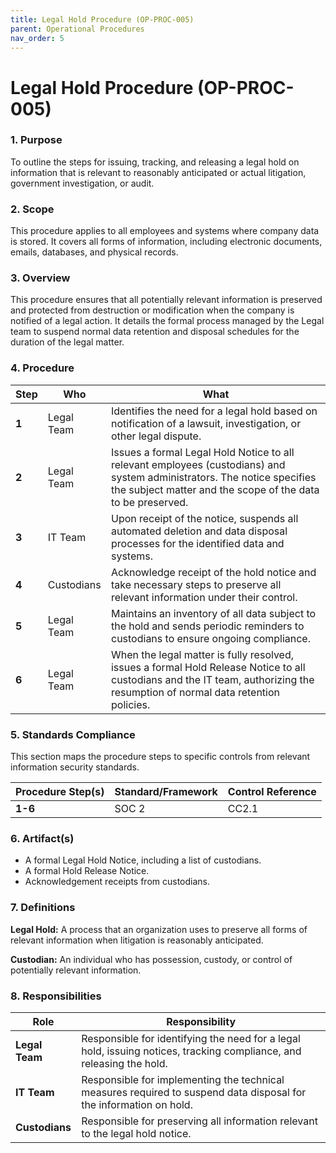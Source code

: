 ```yaml
---
title: Legal Hold Procedure (OP-PROC-005)
parent: Operational Procedures
nav_order: 5
---
```


# Legal Hold Procedure (OP-PROC-005)

### 1. Purpose

To outline the steps for issuing, tracking, and releasing a legal hold on information that is relevant to reasonably anticipated or actual litigation, government investigation, or audit.

### 2. Scope

This procedure applies to all employees and systems where company data is stored. It covers all forms of information, including electronic documents, emails, databases, and physical records.

### 3. Overview

This procedure ensures that all potentially relevant information is preserved and protected from destruction or modification when the company is notified of a legal action. It details the formal process managed by the Legal team to suspend normal data retention and disposal schedules for the duration of the legal matter.

### 4. Procedure

| **Step** | **Who**                      | **What**                                                                                                                                                              |
| -------- | ---------------------------- | --------------------------------------------------------------------------------------------------------------------------------------------------------------------- |
| **1**    | Legal Team                   | Identifies the need for a legal hold based on notification of a lawsuit, investigation, or other legal dispute.                                                       |
| **2**    | Legal Team                   | Issues a formal Legal Hold Notice to all relevant employees (custodians) and system administrators. The notice specifies the subject matter and the scope of the data to be preserved. |
| **3**    | IT Team                      | Upon receipt of the notice, suspends all automated deletion and data disposal processes for the identified data and systems.                                          |
| **4**    | Custodians                   | Acknowledge receipt of the hold notice and take necessary steps to preserve all relevant information under their control.                                               |
| **5**    | Legal Team                   | Maintains an inventory of all data subject to the hold and sends periodic reminders to custodians to ensure ongoing compliance.                                        |
| **6**    | Legal Team                   | When the legal matter is fully resolved, issues a formal Hold Release Notice to all custodians and the IT team, authorizing the resumption of normal data retention policies. |

### 5. Standards Compliance

This section maps the procedure steps to specific controls from relevant information security standards.

| **Procedure Step(s)** | **Standard/Framework**     | **Control Reference** |
| --------------------- | -------------------------- | --------------------- |
| **1-6**               | SOC 2                      | CC2.1                 |

### 6. Artifact(s)

*   A formal Legal Hold Notice, including a list of custodians.
*   A formal Hold Release Notice.
*   Acknowledgement receipts from custodians.

### 7. Definitions

**Legal Hold:** A process that an organization uses to preserve all forms of relevant information when litigation is reasonably anticipated.

**Custodian:** An individual who has possession, custody, or control of potentially relevant information.

### 8. Responsibilities

| **Role**         | **Responsibility**                                                                                             |
| ---------------- | -------------------------------------------------------------------------------------------------------------- |
| **Legal Team**   | Responsible for identifying the need for a legal hold, issuing notices, tracking compliance, and releasing the hold. |
| **IT Team**      | Responsible for implementing the technical measures required to suspend data disposal for the information on hold. |
| **Custodians**   | Responsible for preserving all information relevant to the legal hold notice.                                    |
